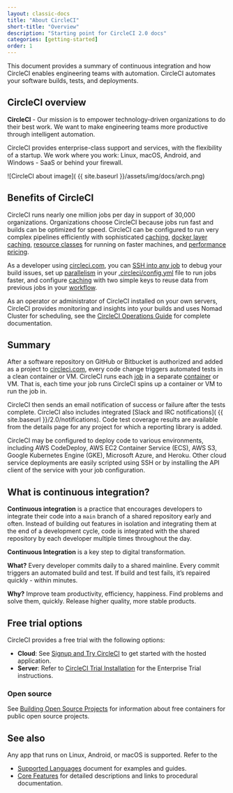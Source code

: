 ```yaml
---
layout: classic-docs
title: "About CircleCI"
short-title: "Overview"
description: "Starting point for CircleCI 2.0 docs"
categories: [getting-started]
order: 1
---
```


This document provides a summary of continuous integration and how CircleCI enables engineering teams with automation. CircleCI automates your software builds, tests, and deployments.

## CircleCI overview

**CircleCI** - Our mission is to empower technology-driven organizations to do their best work. We want to make engineering teams more productive through intelligent automation.

CircleCI provides enterprise-class support and services, with the flexibility of a startup.
We work where you work: Linux, macOS, Android, and Windows - SaaS or behind your firewall.

![CircleCI about image]( {{ site.baseurl }}/assets/img/docs/arch.png)

## Benefits of CircleCI

CircleCI runs nearly one million jobs per day in support of 30,000 organizations. Organizations choose CircleCI because jobs run fast and builds can be optimized for speed. CircleCI can be configured to run very complex pipelines efficiently with sophisticated [caching]({{site.baseurl}}/2.0/caching/), [docker layer caching]({{site.baseurl}}/2.0/docker-layer-caching/), [resource classes]({{site.baseurl}}/2.0/optimizations/#resource-class) for running on faster machines, and [performance pricing](https://circleci.com/pricing/usage/).

As a developer using [circleci.com](https://circleci.com), you can [SSH into any job]({{site.baseurl}}/2.0/ssh-access-jobs/) to debug your build issues, set up [parallelism]({{site.baseurl}}/2.0/parallelism-faster-jobs/) in your [.circleci/config.yml]({{site.baseurl}}/2.0/configuration-reference/) file to run jobs faster, and configure [caching]({{site.baseurl}}/2.0/caching/) with two simple keys to reuse data from previous jobs in your [workflow]({{site.baseurl}}/2.0/workflows/).

As an operator or administrator of CircleCI installed on your own servers, CircleCI provides monitoring and insights into your builds and uses Nomad Cluster for scheduling, see the [CircleCI Operations Guide]({{site.baseurl}}/2.0/circleci-ops-guide-v2-17.pdf) for complete documentation.

## Summary

After a software repository on GitHub or Bitbucket is authorized and added as a project to [circleci.com](https://circleci.com), every code change triggers automated tests in a clean container or VM. CircleCI runs each [job]({{site.baseurl}}/2.0/glossary/#job) in a separate [container]({{site.baseurl}}/2.0/glossary/#container) or VM. That is, each time your job runs CircleCI spins up a container or VM to run the job in.

CircleCI then sends an email notification of success or failure after the tests complete. CircleCI also includes integrated [Slack and IRC notifications]( {{ site.baseurl }}/2.0/notifications). Code test coverage results are available from the details page for any project for which a reporting library is added.

CircleCI may be configured to deploy code to various environments, including AWS CodeDeploy, AWS EC2 Container Service (ECS), AWS S3, Google Kubernetes Engine (GKE), Microsoft Azure, and Heroku. Other cloud service deployments are easily scripted using SSH or by installing the API client of the service with your job configuration.

## What is continuous integration?

**Continuous integration** is a practice that encourages developers to integrate their code into a `main` branch of a shared repository early and often. Instead of building out features in isolation and integrating them at the end of a development cycle, code is integrated with the shared repository by each developer multiple times throughout the day.

**Continuous Integration** is a key step to digital transformation.

**What?**
Every developer commits daily to a shared mainline.
Every commit triggers an automated build and test.
If build and test fails, it’s repaired quickly - within minutes.

**Why?**
Improve team productivity, efficiency, happiness.
Find problems and solve them, quickly.
Release higher quality, more stable products.


## Free trial options

CircleCI provides a free trial with the following options:

- **Cloud**: See [Signup and Try CircleCI]({{site.baseurl}}/2.0/first-steps/) to get started with the hosted application.
- **Server**: Refer to [CircleCI Trial Installation]({{site.baseurl}}/2.0/single-box/) for the Enterprise Trial instructions.

### Open source

See [Building Open Source Projects]({{site.baseurl}}/2.0/oss/) for information about free containers for public open source projects.

## See also

Any app that runs on Linux, Android, or macOS is supported. Refer to the
- [Supported Languages]({{site.baseurl}}/2.0/demo-apps/) document for examples and guides.
- [Core Features]({{site.baseurl}}/2.0/features/) for detailed descriptions and links to procedural documentation.

